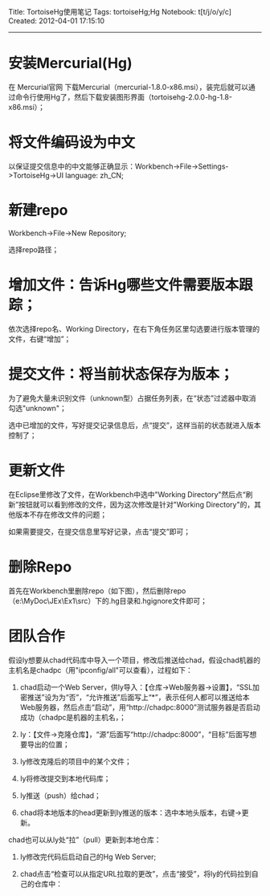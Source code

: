 Title: TortoiseHg使用笔记
Tags: tortoiseHg;Hg
Notebook: t[t/j/o/y/c]
Created: 2012-04-01 17:15:10

------

# 安装Mercurial(Hg) 
在 Mercurial官网 下载Mercurial（mercurial-1.8.0-x86.msi），装完后就可以通过命令行使用Hg了，然后下载安装图形界面（tortoisehg-2.0.0-hg-1.8-x86.msi）；

 
# 将文件编码设为中文 
以保证提交信息中的中文能够正确显示：Workbench->File->Settings->TortoiseHg->UI language: zh_CN;

 

 
# 新建repo 
Workbench->File->New Repository;

 

 选择repo路径； 

 

 

# 增加文件：告诉Hg哪些文件需要版本跟踪； 
依次选择repo名、Working Directory，在右下角任务区里勾选要进行版本管理的文件，右键“增加”；

 

 

# 提交文件：将当前状态保存为版本； 
为了避免大量未识别文件（unknown型）占据任务列表，在“状态”过滤器中取消勾选"unknown"；

 

选中已增加的文件，写好提交记录信息后，点“提交”，这样当前的状态就进入版本控制了；

 

 

# 更新文件 
在Eclipse里修改了文件，在Workbench中选中"Working Directory"然后点“刷新”按钮就可以看到修改的文件，因为这次修改是针对"Working Directory"的，其他版本不存在修改文件的问题；

 

如果需要提交，在提交信息里写好记录，点击“提交”即可；

 

# 删除Repo 
首先在Workbench里删除repo（如下图），然后删除repo（e:\MyDoc\JEx\Ex1\src）下的.hg目录和.hgignore文件即可；

 


 

# 团队合作

假设ly想要从chad代码库中导入一个项目，修改后推送给chad，假设chad机器的主机名是chadpc（用"ipconfig/all"可以查看），过程如下：

1. chad启动一个Web Server，供ly导入：【仓库->Web服务器->设置】，“SSL加密推送”设为为“否”，“允许推送”后面写上“*”，表示任何人都可以推送给本Web服务器，然后点击“启动”，用“http://chadpc:8000”测试服务器是否启动成功（chadpc是机器的主机名，；

1. ly：【文件->克隆仓库】，“源”后面写“http://chadpc:8000”，“目标”后面写想要导出的位置；

1. ly修改克隆后的项目中的某个文件；


1. ly将修改提交到本地代码库；

1. ly推送（push）给chad；

1. chad将本地版本的head更新到ly推送的版本：选中本地头版本，右键->更新。

 

chad也可以从ly处“拉”（pull）更新到本地仓库：

1. ly修改完代码后启动自己的Hg Web Server;

1. chad点击“检查可以从指定URL拉取的更改”，点击“接受”，将ly的代码拉到自己的仓库中：